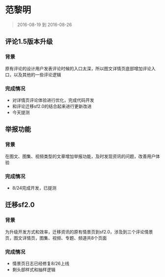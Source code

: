 # 范黎明

> 2016-08-19 到 2016-08-26

## 评论1.5版本升级

### 背景

原有评论的设计用户发表评论时候的入口太深，所以图文详情页底部增加评论入口，以及其他的一些评论逻辑

### 完成情况

* 对详情页评论体验进行优化，完成代码开发
* 和评论迁移sf2.0的结合起来进行更新改进
* 今天提测

## 举报功能

### 背景

在图文、图集、视频类型的文章增加举报功能，及时发现资讯的问题，改善用户体验

### 完成情况

* 8/24完成开发，已提测

## 迁移sf2.0

### 背景

为升级开发方式和效率，迁移资讯的原有情景页到sf2.0，涉及到三个评论情景页，图文详情页，图集、视频、专题、频道共8个页面

### 完成情况

* 情景页日志已经修复8/26上线
* 剩头部样式和抽样逻辑


